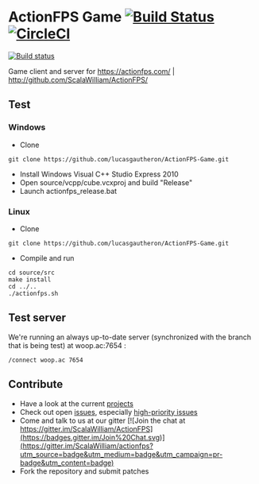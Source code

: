 # ActionFPS Game [![Build Status](https://travis-ci.org/ActionFPS/ActionFPS-Game.svg?branch=master)](https://travis-ci.org/ActionFPS/ActionFPS-Game) [![CircleCI](https://circleci.com/gh/ActionFPS/ActionFPS-Game.svg?style=svg)](https://circleci.com/gh/ActionFPS/ActionFPS-Game)
 [![Build status](https://ci.appveyor.com/api/projects/status/dx4x857jldgx5d9h/branch/master?svg=true)](https://ci.appveyor.com/project/ScalaWilliam/actionfps-game/branch/master)

Game client and server for https://actionfps.com/ | http://github.com/ScalaWilliam/ActionFPS/

## Test

### Windows

 * Clone
```
git clone https://github.com/lucasgautheron/ActionFPS-Game.git
```
 * Install Windows Visual C++ Studio Express 2010 
 * Open source/vcpp/cube.vcxproj and build "Release"
 * Launch actionfps_release.bat

### Linux

 * Clone
```
git clone https://github.com/lucasgautheron/ActionFPS-Game.git
```
 * Compile and run
```
cd source/src
make install
cd ../..
./actionfps.sh
```

## Test server

We're running an always up-to-date server (synchronized with the branch that is being test) at woop.ac:7654 :

```
/connect woop.ac 7654
```
## Contribute
 * Have a look at the current [projects](https://github.com/lucasgautheron/ActionFPS-Game/projects)
 * Check out open [issues](https://github.com/lucasgautheron/ActionFPS-Game/issues?q=is%3Aissue+is%3Aopen), especially [high-priority issues](https://github.com/lucasgautheron/ActionFPS-Game/issues?q=is%3Aissue+is%3Aopen+label%3Ahigh-priority)
 * Come and talk to us at our gitter [![Join the chat at https://gitter.im/ScalaWilliam/ActionFPS](https://badges.gitter.im/Join%20Chat.svg)](https://gitter.im/ScalaWilliam/actionfps?utm_source=badge&utm_medium=badge&utm_campaign=pr-badge&utm_content=badge)
 * Fork the repository and submit patches
